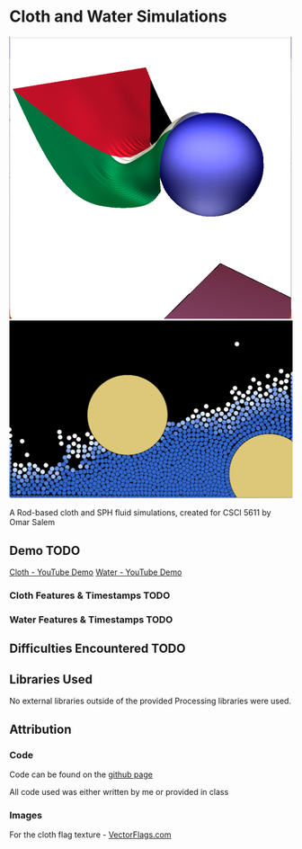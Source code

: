 # Cloth and Water Simulations
![Image of the cloth Simulation](clothsim.png)
![Image of the water Simulation](watersim.png)

A Rod-based cloth and SPH fluid simulations, created for CSCI 5611 by Omar Salem

## Demo TODO
[Cloth - YouTube Demo]()
[Water - YouTube Demo]()

### Cloth Features & Timestamps TODO

### Water Features & Timestamps TODO

## Difficulties Encountered TODO

## Libraries Used
No external libraries outside of the provided Processing libraries were used.

## Attribution

### Code
Code can be found on the [github page](https://github.com/omsa0/Cloth-and-Water/)

All code used was either written by me or provided in class

### Images
For the cloth flag texture - [VectorFlags.com](https://vectorflags.com/palestine/ps-square-01)
